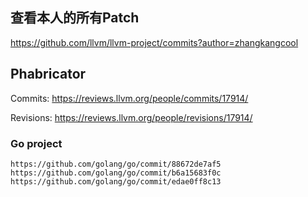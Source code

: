 

## 查看本人的所有Patch

https://github.com/llvm/llvm-project/commits?author=zhangkangcool



## Phabricator

Commits: https://reviews.llvm.org/people/commits/17914/

Revisions: https://reviews.llvm.org/people/revisions/17914/





### Go project

```
https://github.com/golang/go/commit/88672de7af5
https://github.com/golang/go/commit/b6a15683f0c
https://github.com/golang/go/commit/edae0ff8c13
```



